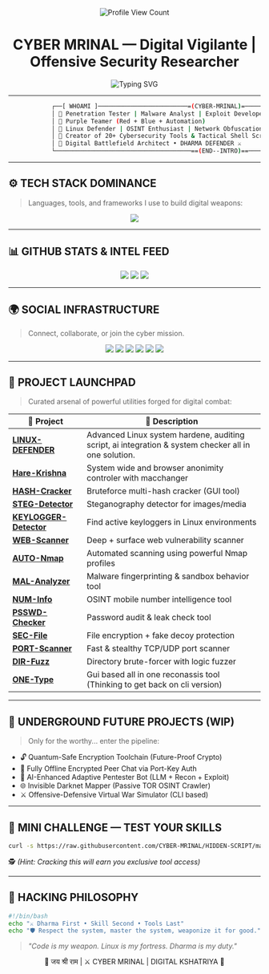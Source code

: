 <p align="center">
  <img src="https://komarev.com/ghpvc/?username=CYBER-MRINAL&label=VISITORS&color=0e75b6&style=flat-square" alt="Profile View Count" />
</p>

<h1 align="center">
  CYBER MRINAL — Digital Vigilante | Offensive Security Researcher
</h1>

<p align="center">
  <img src="https://readme-typing-svg.demolab.com?font=Fira+Code&size=22&pause=1000&center=true&vCenter=true&width=440&lines=Red+Teamer+%7C+Exploit+Developer;Cyber+Security+Engineer;Malware+Analyst+%7C+Threat+Hunter;Defensive+Architect+%7C+Linux+Hardener;Hindu+Dharma+%7C+Cyber+Security++%7C+Devloper;" alt="Typing SVG" />
</p>

---

```bash
            ┌──[ WHOAMI ]─────────────────────────=(CYBER-MRINAL)=─────────────────────────────────────┐
            │ 🔹 Penetration Tester | Malware Analyst | Exploit Developer | Purple Teamer | Programmer │
            │ 🔹 Purple Teamer (Red + Blue + Automation)                                               │
            │ 🔹 Linux Defender | OSINT Enthusiast | Network Obfuscation Researcher                    │
            │ 🔹 Creator of 20+ Cybersecurity Tools & Tactical Shell Scripts                           │ 
            │ 🔹 Digital Battlefield Architect • DHARMA DEFENDER ⚔️                                    │
            └──────────────────────────────────────==(END--INTRO)==────────────────────────────────────┘
````

---

## ⚙️ TECH STACK DOMINANCE

> Languages, tools, and frameworks I use to build digital weapons:

<p align="center">
  <img src="https://skillicons.dev/icons?i=linux,bash,rust,go,python,c,java,cpp,html,css,js,ruby,git,arch,regex&theme=dark" />
</p>

---

## 📊 GITHUB STATS & INTEL FEED

<p align="center">
  <img src="https://github-readme-stats.vercel.app/api?username=CYBER-MRINAL&show_icons=true&theme=tokyonight&count_private=true&hide_title=true" />
  <img src="https://github-readme-stats.vercel.app/api/top-langs/?username=CYBER-MRINAL&layout=compact&theme=tokyonight&langs_count=10" />
  <img src="https://github-readme-streak-stats.herokuapp.com/?user=CYBER-MRINAL&theme=tokyonight" />
</p>

---

## 🌍 SOCIAL INFRASTRUCTURE

> Connect, collaborate, or join the cyber mission.

<p align="center">
  <a href="https://t.me/CYBERMRINAL"><img src="https://img.shields.io/badge/Telegram-2CA5E0?style=for-the-badge&logo=telegram&logoColor=white" /></a>
  <a href="https://x.com/CYBERMRINAL"><img src="https://img.shields.io/badge/Twitter-1DA1F2?style=for-the-badge&logo=twitter&logoColor=white" /></a>
  <a href="https://linkedin.com/in/CYBERMRINAL"><img src="https://img.shields.io/badge/LinkedIn-0077B5?style=for-the-badge&logo=linkedin&logoColor=white" /></a>
  <a href="https://instagram.com/CYBERMRINAL"><img src="https://img.shields.io/badge/Instagram-E4405F?style=for-the-badge&logo=instagram&logoColor=white" /></a>
  <a href="https://hackerone.com/cyber-mrinal"><img src="https://img.shields.io/badge/HackerOne-494949?style=for-the-badge&logo=hackerone&logoColor=white" /></a>
  <a href="https://bugcrowd.com/CYBER-MRINAL"><img src="https://img.shields.io/badge/Bugcrowd-F26822?style=for-the-badge&logo=bugcrowd&logoColor=white" /></a>
</p>

---

## 🚀 PROJECT LAUNCHPAD

> Curated arsenal of powerful utilities forged for digital combat:

| 🔰 Project                                                                   | 🚀 Description                                   |
| ---------------------------------------------------------------------------- | ------------------------------------------------ |
| [**LINUX-DEFENDER**](https://github.com/CYBER-MRINAL/LINUX-DEFENDER)         | Advanced Linux system hardene, auditing script, ai integration & system checker all in one solution. |
| [**Hare-Krishna**](https://github.com/CYBER-MRINAL/Hare-Krishna)             | System wide and browser anonimity controler with macchanger |
| [**HASH-Cracker**](https://github.com/CYBER-MRINAL/HASH-Cracker)             | Bruteforce multi-hash cracker (GUI tool)         |
| [**STEG-Detector**](https://github.com/CYBER-MRINAL/STEG-Detector)           | Steganography detector for images/media          |
| [**KEYLOGGER-Detector**](https://github.com/CYBER-MRINAL/KEYLOGGER-Detector) | Find active keyloggers in Linux environments     |
| [**WEB-Scanner**](https://github.com/CYBER-MRINAL/WEB-Scanner)               | Deep + surface web vulnerability scanner         |
| [**AUTO-Nmap**](https://github.com/CYBER-MRINAL/AUTOMATED-nmap)              | Automated scanning using powerful Nmap profiles  |
| [**MAL-Analyzer**](https://github.com/CYBER-MRINAL/MAL-Analyzer)             | Malware fingerprinting & sandbox behavior tool   |
| [**NUM-Info**](https://github.com/CYBER-MRINAL/NUM-Info)                     | OSINT mobile number intelligence tool            |
| [**PSSWD-Checker**](https://github.com/CYBER-MRINAL/PSSWD-Checker)           | Password audit & leak check tool                 |
| [**SEC-File**](https://github.com/CYBER-MRINAL/SEC-File)                     | File encryption + fake decoy protection          |
| [**PORT-Scanner**](https://github.com/CYBER-MRINAL/PORT-Scanner)             | Fast & stealthy TCP/UDP port scanner             |
| [**DIR-Fuzz**](https://github.com/CYBER-MRINAL/DIR-Fuzz)                     | Directory brute-forcer with logic fuzzer         |
| [**ONE-Type**](https://github.com/CYBER-MRINAL/ONE-Type)                     | Gui based all in one reconassis tool (Thinking to get back on cli version)         |

---

## 🧠 UNDERGROUND FUTURE PROJECTS (WIP)

> Only for the worthy... enter the pipeline:

* 🔓 Quantum-Safe Encryption Toolchain (Future-Proof Crypto)
* 🔁 Fully Offline Encrypted Peer Chat via Port-Key Auth
* 🧠 AI-Enhanced Adaptive Pentester Bot (LLM + Recon + Exploit)
* 🌐 Invisible Darknet Mapper (Passive TOR OSINT Crawler)
* ⚔️ Offensive-Defensive Virtual War Simulator (CLI based)

---

## 🧩 MINI CHALLENGE — TEST YOUR SKILLS

```bash
curl -s https://raw.githubusercontent.com/CYBER-MRINAL/HIDDEN-SCRIPT/master/entry.sh | bash
```

🕵️ *(Hint: Cracking this will earn you exclusive tool access)*

---

## 🧘 HACKING PHILOSOPHY

```bash
#!/bin/bash
echo "⚔️ Dharma First • Skill Second • Tools Last"
echo "🛡️ Respect the system, master the system, weaponize it for good."
```

> *"Code is my weapon. Linux is my fortress. Dharma is my duty."*

<p align="center">
  🙏 जय श्री राम | ⚔️ CYBER MRINAL | DIGITAL KSHATRIYA 🙏
</p>
